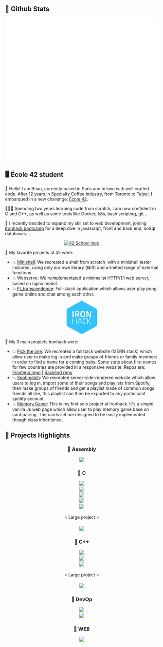 
## 🧮 Github Stats
<div align="center">
<img align="center" src="/github-metrics.svg" alt="Metrics" width="500">
</div>

## 🖥 École 42 student


 <div>
  <p>👋   Hello! I am Brian, currently based in Paris and in love with well crafted code. After 12 years in Specialty Coffee industry, from Toronto to Taipei, I embarqued in a new challenge: <a href="https://42.fr/">École 42</a>.</p>
    <p>👨🏻‍💻   Spending two years learning code from scratch, I am now confident in C and C++, as well as some tools like Docker, k8s, bash scripting, git...</p>
  <p>🚀   I recently decided to expand my skillset to web development, joining <a href="https://www.ironhack.com/">Ironhack bootcamp</a> for a deep dive in javascript, front and back end, noSql databases...</p>
  <div align="center">
    <a href="https://profile.intra.42.fr/users/bvalette">
      <img width="100px" src="https://42.fr/wp-content/uploads/2021/07/42-Final-sigle-seul.svg" alt="42 School logo" />
   </a>
 </div>
  <p>📂   My favorite projects at 42 were:</p>
  <ul>
    <li>
      💥  <a href="https://github.com/42f/MINISHELL_42">Minishell</a>: We recreated a shell from scratch, with a minishell tester included, using only our own library (libft) and a limited range of external functions.
     </li>
    <li>
       💥  <a href="https://github.com/42f/WEBSERV">Webserve</a>: We reimplementated a minimalist HTTP/1.1 web server, based on nginx model.
     </li>
      <li>
       💥  <a href="https://github.com/42f/ft_transcendence">Ft_transcendence</a>: Full-stack application which allows user play pong game online and chat among each other.
     </li>
  </ul>
 
  </div>
   <div align="center">
  <img width="100px" src="images/ironhack.png" alt="Ironhack bootcamp logo" />
  </div>
 <p>📂   My 3 main projects Ironhack were:</p>
  <ul>
    <li>
      💥  <a href="https://pick-the-one.netlify.app/">Pick the one</a>: We recreated a fullstack website (MERN stack) which allow user to make log in and make groups of friends or family members in order to find a name for a coming baby. Some stats about first names for few countries are provided in a responsive website. Repos are: <a href="https://github.com/marcozampini/ironhack-final-project-front">Frontend repo</a> | <a href="https://github.com/marcozampini/ironhack-final-project-back">Backend repo</a>
     </li><li>
      💥  <a href="https://github.com/42f/IRONHACK_project_01">Spotimatch</a>: We recreated server-side-rendered website which allow users to log in, import some of their songs and playlists from Spotify, then make groups of friends and get a playlist made of common songs friends all like, this playlist can then be exported to any participant spotify account.
     </li>
    <li>
       💥  <a href="https://github.com/42f/IRONHACK_project_00">Memory Game</a>: This is my first solo project at Ironhack. It's a simple vanilla Js web page which allow user to play memory game base on card pairing. The cards set are designed to be easily implemented though class inheritence.
     </li>
  </ul>


  
## 📕 Projects Highlights

<div align="center">
<h3> 📌 Assembly</h3>
</div>

<div align="center">
    <a href="https://github.com/42f/LIBASM"><img src="https://github-readme-stats.vercel.app/api/pin?username=42f&repo=LIBASM&theme=buefy"></a> 
</div>

<div align="center">
<h3> 📌  C</h3>
</div>

<div align="center">
    <a href="https://github.com/42f/libft_2020"><img src="https://github-readme-stats.vercel.app/api/pin?username=42f&repo=libft_2020&theme=buefy"></a>
</div>
<div align="center">
    <a href="https://github.com/42f/GET_NEXT_LINE"><img src="https://github-readme-stats.vercel.app/api/pin?username=42f&repo=GET_NEXT_LINE&theme=buefy"></a>
</div>
<div align="center">
    <a href="https://github.com/42f/FT_PRINTF"><img src="https://github-readme-stats.vercel.app/api/pin?username=42f&repo=FT_PRINTF&theme=buefy"></a>
</div>
<div align="center">
    <a href="https://github.com/42f/CUBE_3D"><img src="https://github-readme-stats.vercel.app/api/pin?username=42f&repo=CUBE_3D&theme=buefy"></a>
</div>
    
<div align="center">
    <a href="https://github.com/42f/PHILOSOPHERS"><img src="https://github-readme-stats.vercel.app/api/pin?username=42f&repo=PHILOSOPHERS&theme=buefy"></a>
</div>
<div align="center">
  <p>⭐ Large project ⭐</p>
    <a href="https://github.com/42f/MINISHELL_42"><img src="https://github-readme-stats.vercel.app/api/pin?username=42f&repo=MINISHELL_42&theme=buefy"></a>
</div>

<div align="center">
<h3> 📌  C++</h3>
</div>

<div align="center">
    <a href="https://github.com/42f/42_CPP_PISCINE"><img src="https://github-readme-stats.vercel.app/api/pin?username=42f&repo=42_CPP_PISCINE&theme=buefy"></a>
</div>
    
<div align="center">
    <a href="https://github.com/42f/FT_CONTAINERS"><img src="https://github-readme-stats.vercel.app/api/pin?username=42f&repo=FT_CONTAINERS&theme=buefy"></a>
</div>
<div align="center">
    <a href="https://github.com/42f/FT_CONTAINERS_42_tester"><img src="https://github-readme-stats.vercel.app/api/pin?username=42f&repo=FT_CONTAINERS_42_tester&theme=buefy"></a>
</div>

<div align="center">
 <p>⭐ Large project ⭐</p>
    <a href="https://github.com/42f/WEBSERV"><img src="https://github-readme-stats.vercel.app/api/pin?username=42f&repo=WEBSERV&theme=buefy"></a>
</div>
<div align="center">
<h3> 📌  DevOp </h3>
</div>
<div align="center">
    <a href="https://github.com/42f/FT_SERVER"><img src="https://github-readme-stats.vercel.app/api/pin?username=42f&repo=FT_SERVER&theme=buefy"></a>
</div>
<div align="center">
    <a href="https://github.com/42f/FT_SERVICES"><img src="https://github-readme-stats.vercel.app/api/pin?username=42f&repo=FT_SERVICES&theme=buefy"></a>
</div>
<div align="center">
<h3> 📌  WEB </h3>
</div>
<div align="center">
    <a href="https://github.com/42f/ft_transcendence"><img src="https://github-readme-stats.vercel.app/api/pin?username=42f&repo=ft_transcendence&theme=buefy"></a>
</div>


